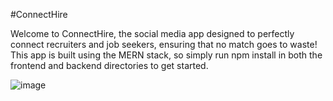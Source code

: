 #ConnectHire

Welcome to ConnectHire, the social media app designed to perfectly connect recruiters and job seekers, ensuring that no match goes to waste! This app is built using the MERN stack, so simply run npm install in both the frontend and backend directories to get started.

![image](https://github.com/rishavhav/connectHire/assets/17833059/bb419318-6019-4755-96c8-48aaba78cafb)
